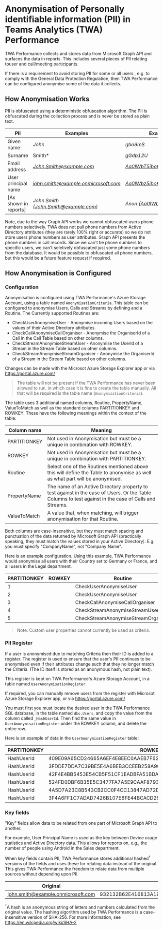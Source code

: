 # Anonymisation of Personally identifiable information (PII) in Teams Analytics (TWA) Performance

TWA Performance collects and stores data from Microsoft Graph API and surfaces the data in reports.
This includes several pieces of PII relating touser and call/meeting participants.

If there is a requirement to avoid storing PII for some or all users , e.g. to comply with the General Data Protection Regulation, then TWA Performance can be configured anonymise some of the data it collects.

## How Anonymisation Works

PII is obfuscated using a deterministic obfuscation algorithm. The PII is obfuscated during the collection process and is never be stored as plain text.

|PII|Examples|Examples (Anonymised)|
|---|---|---|
|Given name|*John*|*gbo9mS*|
|Surname|Smith*|*gGdp12U*|
|Email address|*John.Smith@example.com*|*Aa0lWbT5ibo9mS@example.com*|
|User principal name|*john.smith@example.onmicrosoft.com*|*Aa0lWbz5ibo9ma@example.onmicrosoft.com*|
|[As shown in reports]|*John Smith (John.Smith@example.com)*|*Anon (Aa0lWbT5ibo9mS@example.com)*|

Note, due to the way Graph API works we cannot obfuscated users phone numbers selectively. TWA does not pull phone numbers from Active Directory attributes (they are rarely 100% right or accurate) so we do not store users phone numbers as user attributes. Graph API presents the phone numbers in call records. Since we can't tie phone numbers to specific users, we can't seletively obfuscated just some phone numbers from the database. It would be possible to obfuscated all phone numbers, but this would be a future feature request if required.

## How Anonymisation is Configured

### Configuration

Anonymisation is configured using TWA Performance's Azure Storage Account, using a table named `AnonymisationCriteria`. This table can be configured to anonymise Users, Calls and Streams by defining and a Routine. The Currently supported Routines are:

- CheckUserAnonymiseUser - Anonymise incoming Users based on the values of their Active Directory attributes.
- CheckCallAnonymiseCallOrganiser - Anonymise the OrganiserId of a Call in the Call Table based on other columns.
- CheckStreamAnonymiseStreamUser - Anonymise the UserId of a Stream in the Stream Table based on other columns.
- CheckStreamAnonymiseStreamOrganiser - Anonymise the OrganiserId of a Stream in the Stream Table based on other columns.

Changes can be made with the Microsot Azure Storage Explorer app or via https://portal.azure.com/

> The table will not be present if the TWA Performance has never been allowed to run, in which case it is fine to create the table manually. All that will be required is the table name (`AnonymisationCriteria`).

The table uses 3 additional named columns, Routine, PropertyName, ValueToMatch as well as the standard columns PARTITIONKEY and ROWKEY. These have the following meanings within the context of the table:

| Column name | Meaning |
| ------------ | ----------- |
| PARTITIONKEY | Not used in Anonymisation but must be a unique in combination with ROWKEY. |
| ROWKEY | Not used in Anonymisation but must be a unique in combination with PARTITIONKEY. |
| Routine | Select one of the Routines mentioned above this will define the Table to anonymise as well as what part will be anonymised. |
| PropertyName | The name of an Active Directory property to test against in the case of Users. Or the Table Columns to test against in the case of Calls and Streams.  |
| ValueToMatch |  A value that, when matching, will trigger anonymisation for that Routine. |

Both columns are case-insensitive, but they must match spacing and punctuation of the data returned by Microsoft Graph API (practically speaking, they must match the values stored in your Active Directory). E.g. you must specify "CompanyName", not "Company Name".

Here is an example configuration. Using this example, TWA Performance would anonymise all users with their Country set to Germany or France, and all users in the Legal department.

| PARTITIONKEY | ROWKEY | Routine | PropertyName | ValueToMatch |
| ------------ | ----------- | ----------- | ----------- | ----------- |
| 1 | | CheckUserAnonymiseUser | Country | Germany |
| 2 | | CheckUserAnonymiseUser | Department | Legal |
| 3 | | CheckCallAnonymiseCallOrganiser | OrganiserUserType | 2 |
| 4 | | CheckStreamAnonymiseStreamUser | UserType | 0 |
| 5 | | CheckStreamAnonymiseStreamOrganiser | OrganiserUserType | 3 |

> Note: Custom user properties cannot currently be used as criteria.

### PII Register

If a user is anonymised due to matching Criteria then their ID is added to a register. The register is used to ensure that the user's PII continues to be anonymised even if their attributes change such that they no longer match the Criteria. (The ID itself is stored as an anonymous hash, not plain text).

This register is kept on TWA Performance's Azure Storage Account, in a table named `UserAnonymisationRegister`.

If required, you can manually remove users from the register with Microsot Azure Storage Explorer app, or via https://portal.azure.com/

You must first you must locate the desired user in the TWA Performance SQL database, in the table named `dbo.Users`, and copy the value from the column called `_HashUserId`. Then find the same value in `UserAnonymisationRegister` under the ROWKEY column, and delete the entire row.

Here is an example of data in the `UserAnonymisationRegister` table: 

| PARTITIONKEY | ROWKEY |
| ------------ | ----------- |
| HashUserId | 409E09A65CD24665A6EF4E8EEC0AAEB7F627F058F6475269B0C699DEEA553E2B |
| HashUserId | 3FDDE7DDA7C39BE5E4A6BEB3CCEEB258A908C89933D71FECD90B7829BB25A579 |
| HashUserId | 42F4E4BB5453E54CB5F51CF1EADBFA51BDAEDDB21F998C8A8AA109F43D0971EE |
| HashUserId | 524FD0DBF6B35E5C3477FA7A5E9CAAF8793ED7CE44F0D198D944F08D0AE77ED7 |
| HashUserId | 4A5D7A23C8B543CB2CC0F4CC13847AD72D3EB37AE8AA163E786613312EE5672A |
| HashUserId | 3F4A6FF1C7ADAD7426B107E8FE44BCACD291540CCB7F60F281FD600425665745 |

### Key fields

"Key" fields allow data to be related from one part of Microsoft Graph API to another.

For example, User Principal Name is used as the key between Device usage statistics and Active Directory data. This allows for reports on, e.g., the number of people using Android in the Sales department.

When key fields contain PII, TWA Performance stores additional hashed<sup>†</sup> versions of the fields and uses these for relating data instead of the original. This gives TWA Performance the freedom to relate data from multiple sources without depending upon PII.

| Original                           | Replacement                                                  |
| ---------------------------------- | ------------------------------------------------------------ |
| john.smith@example.onmicrosoft.com | 932132B62E416813A1947914DB8BB807DFB9C671701DB6D08E8AEB966B67B3F4 |

<sup>†</sup>A hash is an anonymous string of letters and numbers calculated from the original value. The hashing algorithm used by TWA Performance is a case-insensitive version of SHA-256. For more information, see https://en.wikipedia.org/wiki/SHA-2
